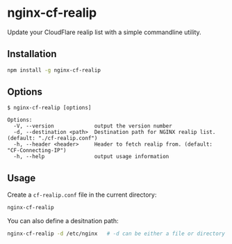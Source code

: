 # nginx-cf-realip
Update your CloudFlare realip list with a simple commandline utility.

## Installation
```bash
npm install -g nginx-cf-realip
```
## Options
```text
$ nginx-cf-realip [options]

Options:
  -V, --version             output the version number
  -d, --destination <path>  Destination path for NGINX realip list. (default: "./cf-realip.conf")
  -h, --header <header>     Header to fetch realip from. (default: "CF-Connecting-IP")
  -h, --help                output usage information
```

## Usage

Create a `cf-realip.conf` file in the current directory:
```bash
nginx-cf-realip
```

You can also define a desitnation path:
```bash
nginx-cf-realip -d /etc/nginx   # -d can be either a file or directory path.
```